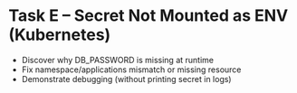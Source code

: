 # Task E – Secret Not Mounted as ENV (Kubernetes)
- Discover why DB_PASSWORD is missing at runtime
- Fix namespace/applications mismatch or missing resource
- Demonstrate debugging (without printing secret in logs)
